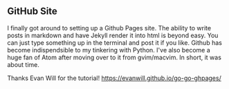 ## GitHub Site

I finally got around to setting up a Github Pages site. The ability to write posts in markdown and have Jekyll render it into html is beyond easy. You can just type something up in the terminal and post it if you like. Github has become indispendsible to my tinkering with Python. I've also become a huge fan of Atom after moving over to it from gvim/macvim. In short, it was about time. 

Thanks Evan Will for the tutorial! 
https://evanwill.github.io/go-go-ghpages/

